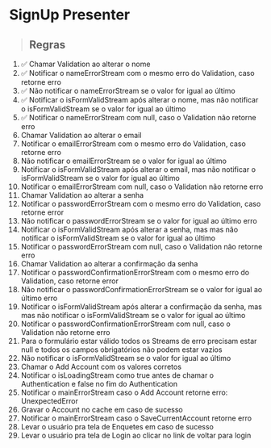# SignUp Presenter

> ## Regras
1. ✅ Chamar Validation ao alterar o nome
2. ✅ Notificar o nameErrorStream com o mesmo erro do Validation, caso retorne erro
3. ✅ Não notificar o nameErrorStream se o valor for igual ao último
4. ✅ Notificar o isFormValidStream após alterar o nome, mas não notificar o isFormValidStream se o valor for igual ao último
5. ✅ Notificar o nameErrorStream com null, caso o Validation não retorne erro
6. Chamar Validation ao alterar o email
7. Notificar o emailErrorStream com o mesmo erro do Validation, caso retorne erro
8. Não notificar o emailErrorStream se o valor for igual ao último
9. Notificar o isFormValidStream após alterar o email, mas não notificar o isFormValidStream se o valor for igual ao último
10. Notificar o emailErrorStream com null, caso o Validation não retorne erro
11. Chamar Validation ao alterar a senha
12. Notificar o passwordErrorStream com o mesmo erro do Validation, caso retorne error
13. Não notificar o passwordErrorStream se o valor for igual ao último erro
14. Notificar o isFormValidStream após alterar a senha, mas mas não notificar o isFormValidStream se o valor for igual ao último
15. Notificar o passwordErrorStream com null, caso o Validation não retorne erro
16. Chamar Validation ao alterar a confirmação da senha
17. Notificar o passwordConfirmationErrorStream com o mesmo erro do Validation, caso retorne error
18. Não notificar o passwordConfirmationErrorStream se o valor for igual ao último erro
19. Notificar o isFormValidStream após alterar a confirmação da senha, mas mas não notificar o isFormValidStream se o valor for igual ao último
20. Notificar o passwordConfirmationErrorStream com null, caso o Validation não retorne erro
21. Para o formulário estar válido todos os Streams de erro precisam estar null e todos os campos obrigatórios não podem estar vazios
22. Não notificar o isFormValidStream se o valor for igual ao último
23. Chamar o Add Account com os valores corretos
24. Notificar o isLoadingStream como true antes de chamar o Authentication e false no fim do Authentication
25. Notificar o mainErrorStream caso o Add Account retorne erro: UnexpectedError
26. Gravar o Account no cache em caso de sucesso
27. Notificar o mainErrorStream caso o SaveCurrentAccount retorne erro
28. Levar o usuário pra tela de Enquetes em caso de sucesso
29. Levar o usuário pra tela de Login ao clicar no link de voltar para login